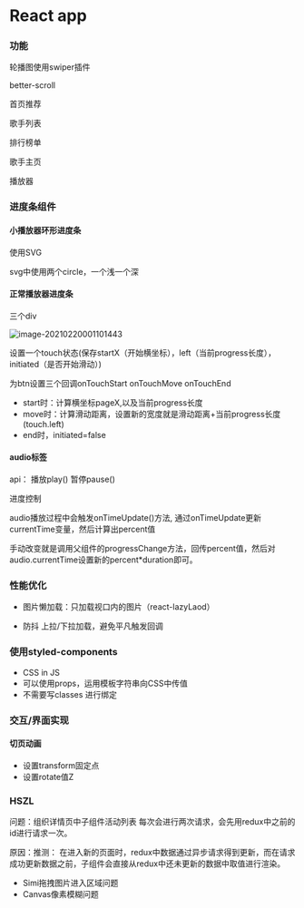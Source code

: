 

# React app

### 功能

轮播图使用swiper插件

better-scroll

首页推荐

歌手列表

排行榜单

歌手主页

播放器



### 进度条组件

#### 小播放器环形进度条

使用SVG

svg中使用两个circle，一个浅一个深



#### 正常播放器进度条

三个div 

![image-20210220001101443](C:\Users\20767\AppData\Roaming\Typora\typora-user-images\image-20210220001101443.png)

设置一个touch状态(保存startX（开始横坐标），left（当前progress长度），initiated（是否开始滑动）)

为btn设置三个回调onTouchStart onTouchMove onTouchEnd

* start时：计算横坐标pageX,以及当前progress长度
* move时：计算滑动距离，设置新的宽度就是滑动距离+当前progress长度(touch.left)
* end时，initiated=false



#### audio标签

api： 播放play()  暂停pause()

进度控制

audio播放过程中会触发onTimeUpdate()方法, 通过onTimeUpdate更新currentTime变量，然后计算出percent值

手动改变就是调用父组件的progressChange方法，回传percent值，然后对audio.currentTime设置新的percent*duration即可。



### 性能优化

* 图片懒加载：只加载视口内的图片（react-lazyLaod）

* 防抖 上拉/下拉加载，避免平凡触发回调



### 使用styled-components

* CSS in JS
* 可以使用props，运用模板字符串向CSS中传值
* 不需要写classes 进行绑定



### 交互/界面实现

#### 切页动画

* 设置transform固定点
* 设置rotate值Z



### HSZL



问题：组织详情页中子组件活动列表 每次会进行两次请求，会先用redux中之前的id进行请求一次。

原因：推测： 在进入新的页面时，redux中数据通过异步请求得到更新，而在请求成功更新数据之前，子组件会直接从redux中还未更新的数据中取值进行渲染。







* Simi拖拽图片进入区域问题
* Canvas像素模糊问题
